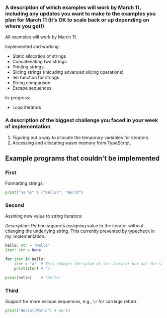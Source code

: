 ### A description of which examples will work by March 11, including any updates you want to make to the examples you plan for March 11 (it’s OK to scale back or up depending on where you got!)
All examples will work by March 11.

Implemented and working:  
- Static allocation of strings
- Concatenating two strings
- Printing strings
- Slicing strings (inlcuding advanced slicing operations)
- len function for strings
- String comparison
- Escape sequences

In-progress:  
- Loop iterators

### A description of the biggest challenge you faced in your week of implementation
1. Figuring out a way to allocate the temporary variables for iterators. 
2. Accessing and allocating wasm memory from TypeScript.


## Example programs that couldn't be implemented
### First
Formatting strings:
```python
print("%s %s" % ("Hello!", "World")
```

### Second
Assining new value to string iterators:

*Description*: Python supports assigning value to the iterator without
changing the underlying string. This currently prevented by typecheck
in my implementation.

```python
hello: str = "Hello"
iter: str = None

for iter in Hello:
	iter = "a"  # This changes the value of the iterator but not the string
	print(iter) # 'a'
	
print(hello)    # 'Hello'
```

### Third
Support for more escape sequences, e.g., `\r` for carriage return.

```python
print("Hello\rWorld") # World
```
